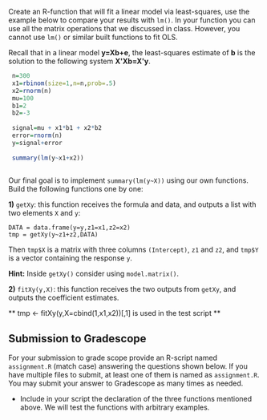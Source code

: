 Create an R-function that will fit a linear model via least-squares, use the example below to compare your results with `lm()`. In your function you can use all the matrix operations that we discussed in class. However, you cannot use `lm()` or similar built functions to fit OLS.

Recall that in a linear model **y=Xb+e**, the least-squares estimate of **b** is the solution to the following system **X'Xb=X'y**.


```r
 n=300
 x1=rbinom(size=1,n=n,prob=.5)
 x2=rnorm(n)
 mu=100
 b1=2
 b2=-3
 
 signal=mu + x1*b1 + x2*b2
 error=rnorm(n)
 y=signal+error
 
 summary(lm(y~x1+x2))
 
```
Our final goal is to implement `summary(lm(y~X))` using our own functions. Build the following functions one by one:

**1)** `getXy`: this function receives the formula and data, and outputs a list with two elements `X` and `y`:

```
DATA = data.frame(y=y,z1=x1,z2=x2)
tmp = getXy(y~z1+z2,DATA)
```
Then `tmp$X` is a matrix with three columns `(Intercept)`, `z1` and `z2`, and `tmp$Y` is a vector containing the response `y`.

**Hint:** Inside `getXy()` consider using `model.matrix()`.

**2)** `fitXy(y,X)`: this function receives the two outputs from `getXy`, and outputs the coefficient estimates.

** tmp <- fitXy(y,X=cbind(1,x1,x2))[,1] is used in the test script **

## Submission to Gradescope

For your submission to grade scope provide an R-script named `assignment.R` (match case) answering the questions shown below. If you have multiple files to submit, at least one of them is named as `assignment.R`.  You may submit your answer to Gradescope as many times as needed.

  - Include in your script the declaration of the three functions mentioned above. We will test the functions with arbitrary examples.

